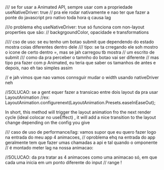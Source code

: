 /// se for usar a Animated API, sempre usar com a propriedade useNativeDriver: true
//  pra ele rodar nativamente e nao ter que fazer a ponte do javascript pro nativo toda hora q causa lag


///o problema ehq useNativeDriver: true só funciona com non-layout properties que são:
// backgrgoundColor, opacidade e transformations 


//// cso de uso: se eu tenho um botao submit que dependendo do estado mostra coias diferentes dentro dele
/// tipo: se ta crregando ele soh mostro o icone de certo dentro =, mas se jah carregou tb mostra 
// um escrito de submit
/// como da pra perceber o tamnho do botao vai ser diferente 
// mas tipo pra fazer com p Animated, eu teria que saber os tamanhos de antes e depois, nao eh tao simples assim

// e jah vimos que nao vamos connsguir mudar o width usando nativeDriver neh

//SOLUCAO:  se a gent equer fazer a transicao entre dois layout da pra usar LayoutAnimation 
//ex:  LayoutAnimation.configurenext(LayoutAnimation.Presets.easeInEaseOut);

In short, this method will trigger the layout animation fro the next render cycle (ideal colocar no useEffect)
, it will add a nice transition to the layout change depending on the config you give


/// caso de uso de performance/lag: vamos supor que eu quero fazer logo na entrada do meu app 4 animacoes,
// oproblema ehq na entrada do app geralmente tem que fazer umas chamadas a api e tal quando o omponente 
// é montado meter lag na nossa animacao:

//SOLUCAO: da pra tratar as 4 animacoes como uma animacao só, em que cada uma inicia em um ponto diferente do input 
// range !


